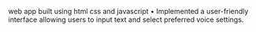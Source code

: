 web app built using html css and javascript  •	Implemented a user-friendly interface allowing users to input text and select preferred voice settings.
